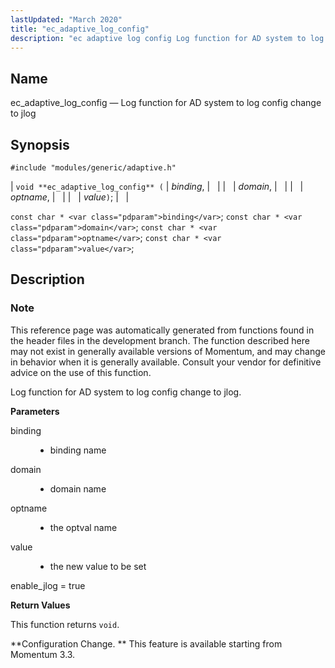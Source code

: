 ```yaml
---
lastUpdated: "March 2020"
title: "ec_adaptive_log_config"
description: "ec adaptive log config Log function for AD system to log config change to jlog void ec adaptive log config binding domain optname value const char binding const char domain const char optname const char value This reference page was automatically generated from functions found in the header files in..."
---
```


<a name="apis.ec_adaptive_log_config"></a> 
## Name

ec_adaptive_log_config — Log function for AD system to log config change to jlog

## Synopsis

`#include "modules/generic/adaptive.h"`

| `void **ec_adaptive_log_config** (` | <var class="pdparam">binding</var>, |   |
|   | <var class="pdparam">domain</var>, |   |
|   | <var class="pdparam">optname</var>, |   |
|   | <var class="pdparam">value</var>`)`; |   |

`const char * <var class="pdparam">binding</var>`;
`const char * <var class="pdparam">domain</var>`;
`const char * <var class="pdparam">optname</var>`;
`const char * <var class="pdparam">value</var>`;<a name="idp46693376"></a> 
## Description

### Note

This reference page was automatically generated from functions found in the header files in the development branch. The function described here may not exist in generally available versions of Momentum, and may change in behavior when it is generally available. Consult your vendor for definitive advice on the use of this function.

Log function for AD system to log config change to jlog.

**<a name="idp46696064"></a> Parameters**

<dl class="variablelist">

<dt>binding</dt>

<dd>

- binding name

</dd>

<dt>domain</dt>

<dd>

- domain name

</dd>

<dt>optname</dt>

<dd>

- the optval name

</dd>

<dt>value</dt>

<dd>

- the new value to be set

</dd>

</dl>

enable_jlog = true

**<a name="idp28950576"></a> Return Values**

This function returns `void`.

**Configuration Change. ** This feature is available starting from Momentum 3.3.